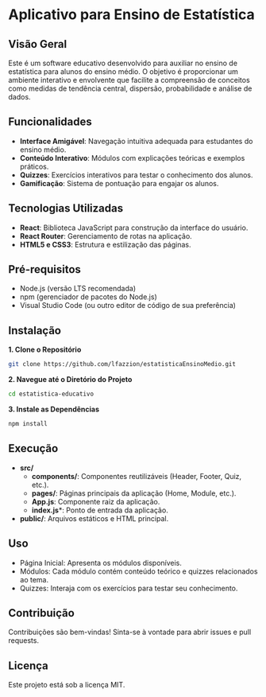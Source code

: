 # Aplicativo para Ensino de Estatística

## Visão Geral

Este é um software educativo desenvolvido para auxiliar no ensino de estatística para alunos do ensino médio. O objetivo é proporcionar um ambiente interativo e envolvente que facilite a compreensão de conceitos como medidas de tendência central, dispersão, probabilidade e análise de dados.

## Funcionalidades

- **Interface Amigável**: Navegação intuitiva adequada para estudantes do ensino médio.
- **Conteúdo Interativo**: Módulos com explicações teóricas e exemplos práticos.
- **Quizzes**: Exercícios interativos para testar o conhecimento dos alunos.
- **Gamificação**: Sistema de pontuação para engajar os alunos.

## Tecnologias Utilizadas

- **React**: Biblioteca JavaScript para construção da interface do usuário.
- **React Router**: Gerenciamento de rotas na aplicação.
- **HTML5 e CSS3**: Estrutura e estilização das páginas.

## Pré-requisitos

- Node.js (versão LTS recomendada)
- npm (gerenciador de pacotes do Node.js)
- Visual Studio Code (ou outro editor de código de sua preferência)

## Instalação

**1. Clone o Repositório**

```bash
git clone https://github.com/lfazzion/estatisticaEnsinoMedio.git
```

**2. Navegue até o Diretório do Projeto**

```bash
cd estatistica-educativo
```

**3. Instale as Dependências**

```bash
npm install
```

## Execução

- **src/**
    - **components/**: Componentes reutilizáveis (Header, Footer, Quiz, etc.).
    - **pages/**: Páginas principais da aplicação (Home, Module, etc.).
    - **App.js**: Componente raiz da aplicação.
    - **index.js***: Ponto de entrada da aplicação.
- **public/**: Arquivos estáticos e HTML principal.

## Uso

- Página Inicial: Apresenta os módulos disponíveis.
- Módulos: Cada módulo contém conteúdo teórico e quizzes relacionados ao tema.
- Quizzes: Interaja com os exercícios para testar seu conhecimento.

## Contribuição

Contribuições são bem-vindas! Sinta-se à vontade para abrir issues e pull requests.

## Licença

Este projeto está sob a licença MIT.
